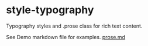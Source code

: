 # style-typography

Typography styles and .prose class for rich text content.

See Demo markdown file for examples. [prose.md](./demo/prose.md)
